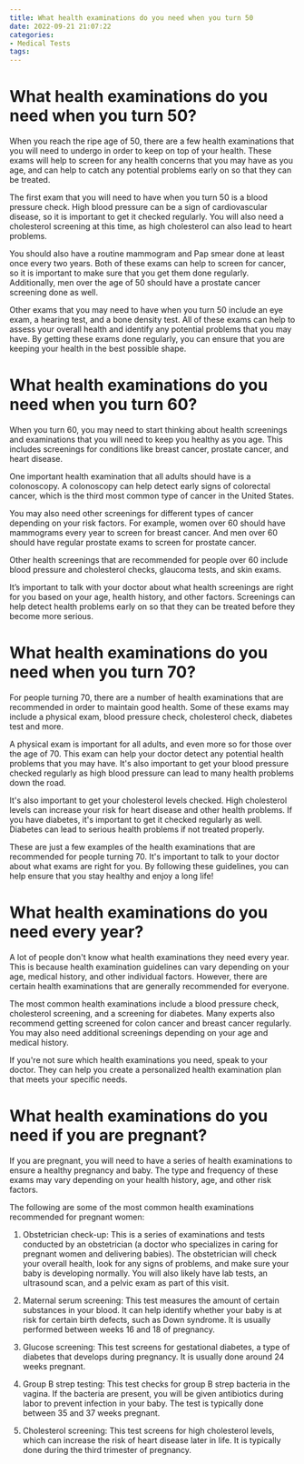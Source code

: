 ```yaml
---
title: What health examinations do you need when you turn 50
date: 2022-09-21 21:07:22
categories:
- Medical Tests
tags:
---
```



#  What health examinations do you need when you turn 50?

When you reach the ripe age of 50, there are a few health examinations that you will need to undergo in order to keep on top of your health. These exams will help to screen for any health concerns that you may have as you age, and can help to catch any potential problems early on so that they can be treated.

The first exam that you will need to have when you turn 50 is a blood pressure check. High blood pressure can be a sign of cardiovascular disease, so it is important to get it checked regularly. You will also need a cholesterol screening at this time, as high cholesterol can also lead to heart problems.

You should also have a routine mammogram and Pap smear done at least once every two years. Both of these exams can help to screen for cancer, so it is important to make sure that you get them done regularly. Additionally, men over the age of 50 should have a prostate cancer screening done as well.

Other exams that you may need to have when you turn 50 include an eye exam, a hearing test, and a bone density test. All of these exams can help to assess your overall health and identify any potential problems that you may have. By getting these exams done regularly, you can ensure that you are keeping your health in the best possible shape.

#  What health examinations do you need when you turn 60?

When you turn 60, you may need to start thinking about health screenings and examinations that you will need to keep you healthy as you age. This includes screenings for conditions like breast cancer, prostate cancer, and heart disease.

One important health examination that all adults should have is a colonoscopy. A colonoscopy can help detect early signs of colorectal cancer, which is the third most common type of cancer in the United States.

You may also need other screenings for different types of cancer depending on your risk factors. For example, women over 60 should have mammograms every year to screen for breast cancer. And men over 60 should have regular prostate exams to screen for prostate cancer.

Other health screenings that are recommended for people over 60 include blood pressure and cholesterol checks, glaucoma tests, and skin exams.

It’s important to talk with your doctor about what health screenings are right for you based on your age, health history, and other factors. Screenings can help detect health problems early on so that they can be treated before they become more serious.

#  What health examinations do you need when you turn 70?

For people turning 70, there are a number of health examinations that are recommended in order to maintain good health. Some of these exams may include a physical exam, blood pressure check, cholesterol check, diabetes test and more.

A physical exam is important for all adults, and even more so for those over the age of 70. This exam can help your doctor detect any potential health problems that you may have. It's also important to get your blood pressure checked regularly as high blood pressure can lead to many health problems down the road.

It's also important to get your cholesterol levels checked. High cholesterol levels can increase your risk for heart disease and other health problems. If you have diabetes, it's important to get it checked regularly as well. Diabetes can lead to serious health problems if not treated properly.

These are just a few examples of the health examinations that are recommended for people turning 70. It's important to talk to your doctor about what exams are right for you. By following these guidelines, you can help ensure that you stay healthy and enjoy a long life!

#  What health examinations do you need every year?

A lot of people don't know what health examinations they need every year. This is because health examination guidelines can vary depending on your age, medical history, and other individual factors. However, there are certain health examinations that are generally recommended for everyone.

The most common health examinations include a blood pressure check, cholesterol screening, and a screening for diabetes. Many experts also recommend getting screened for colon cancer and breast cancer regularly. You may also need additional screenings depending on your age and medical history.

If you're not sure which health examinations you need, speak to your doctor. They can help you create a personalized health examination plan that meets your specific needs.

#  What health examinations do you need if you are pregnant?

If you are pregnant, you will need to have a series of health examinations to ensure a healthy pregnancy and baby. The type and frequency of these exams may vary depending on your health history, age, and other risk factors.

The following are some of the most common health examinations recommended for pregnant women:

1. Obstetrician check-up: This is a series of examinations and tests conducted by an obstetrician (a doctor who specializes in caring for pregnant women and delivering babies). The obstetrician will check your overall health, look for any signs of problems, and make sure your baby is developing normally. You will also likely have lab tests, an ultrasound scan, and a pelvic exam as part of this visit.

2. Maternal serum screening: This test measures the amount of certain substances in your blood. It can help identify whether your baby is at risk for certain birth defects, such as Down syndrome. It is usually performed between weeks 16 and 18 of pregnancy.

3. Glucose screening: This test screens for gestational diabetes, a type of diabetes that develops during pregnancy. It is usually done around 24 weeks pregnant.

4. Group B strep testing: This test checks for group B strep bacteria in the vagina. If the bacteria are present, you will be given antibiotics during labor to prevent infection in your baby. The test is typically done between 35 and 37 weeks pregnant.

5. Cholesterol screening: This test screens for high cholesterol levels, which can increase the risk of heart disease later in life. It is typically done during the third trimester of pregnancy.